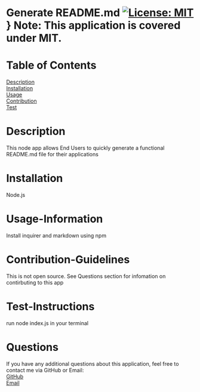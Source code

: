 # Generate README.md  [![License: MIT](https://img.shields.io/badge/License-MIT-yellow.svg)](https://opensource.org/licenses/MIT)} Note: This application is covered under MIT. 
  # Table of Contents
  [Description](#Description)  
  [Installation](#Installation)  
  [Usage](#Usage-Information)   
  [Contribution](#Contribution-Guidelines)  
  [Test](#Test-Instructions)  
  # Description
  This node app allows End Users to quickly generate a functional README.md file for their applications  
  # Installation
  Node.js
  # Usage-Information
  Install inquirer and markdown using npm
  # Contribution-Guidelines
  This is not open source. See Questions section for infomation on contirbuting to this app
  # Test-Instructions
  run node index.js in your terminal
  # Questions  
  If you have any additional questions about this application, feel free to contact me via GitHub or Email:   
  [GitHub](https://github.com/LHafoka13)  
  [Email](lilyhafoka@yahoo.com)
  